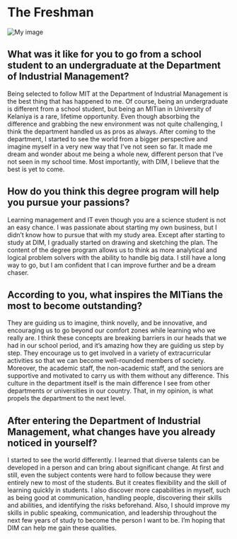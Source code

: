 # The Freshman

![My image](/images/article/365x4/ue.png)

## What was it like for you to go from a school student to an undergraduate at the Department of Industrial Management?

Being selected to follow MIT at the Department of Industrial
Management is the best thing that has happened to me. Of
course, being an undergraduate is different from a school
student, but being an MITian in University of Kelaniya is a rare,
lifetime opportunity. Even though absorbing the difference and
grabbing the new environment was not quite challenging, I think
the department handled us as pros as always. After coming
to the department, I started to see the world from a bigger
perspective and imagine myself in a very new way that I’ve not
seen so far. It made me dream and wonder about me being a
whole new, different person that I’ve not seen in my school time.
Most importantly, with DIM, I believe that the best is yet to come.

## How do you think this degree program will help you pursue your passions?

Learning management and IT even though you are a science
student is not an easy chance. I was passionate about starting
my own business, but I didn’t know how to pursue that with
my study area. Except after starting to study at DIM, I gradually
started on drawing and sketching the plan. The content of the
degree program allows us to think as more analytical and logical
problem solvers with the ability to handle big data. I still have a
long way to go, but I am confident that I can improve further and
be a dream chaser.

## According to you, what inspires the MITians the most to become outstanding?

They are guiding us to imagine, think novelly, and be
innovative, and encouraging us to go beyond our comfort
zones while learning who we really are. I think these concepts
are breaking barriers in our heads that we had in our school
period, and it’s amazing how they are guiding us step by step.
They encourage us to get involved in a variety of extracurricular
activities so that we can become well-rounded members of
society. Moreover, the academic staff, the non-academic staff,
and the seniors are supportive and motivated to carry us with
them without any difference. This culture in the department
itself is the main difference I see from other departments or
universities in our country. That, in my opinion, is what propels
the department to the next level.

## After entering the Department of Industrial Management, what changes have you already noticed in yourself?

I started to see the world differently. I learned that diverse
talents can be developed in a person and can bring about
significant change. At first and still, even the subject contents
were hard to follow because they were entirely new to most of
the students. But it creates flexibility and the skill of learning
quickly in students. I also discover more capabilities in myself,
such as being good at communication, handling people,
discovering their skills and abilities, and identifying the risks
beforehand. Also, I should improve my skills in public speaking,
communication, and leadership throughout the next few years
of study to become the person I want to be. I’m hoping that DIM
can help me gain these qualities.
